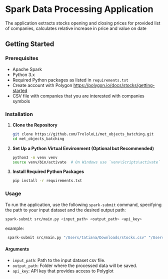 
# Spark Data Processing Application

The application extracts stocks opening and closing prices for provided list of companies, calculates relative increase in price and value on date

## Getting Started

### Prerequisites

- Apache Spark
- Python 3.x
- Required Python packages as listed in `requirements.txt`
- Create account with Polygon https://polygon.io/docs/stocks/getting-started
- CSV file with companies that you are interested with companies symbols

### Installation

1. **Clone the Repository**

   ```bash
   git clone https://github.com/TrololoLi/met_objects_batching.git
   cd met_objects_batching
   ```

2. **Set Up a Python Virtual Environment (Optional but Recommended)**

   ```bash
   python3 -m venv venv
   source venv/bin/activate  # On Windows use `venv\Scripts\activate`
   ```

3. **Install Required Python Packages**

   ```bash
   pip install -r requirements.txt
   ```

### Usage

To run the application, use the following `spark-submit` command, specifying the path to your input dataset and the desired output path:
    
```bash
spark-submit src/main.py <input_path> <output_path> <api_key>
```
example:
```bash
 spark-submit src/main.py "/Users/tatiana/Downloads/stocks.csv" "/Users/tatiana/Downloads/result.txt" "iKOsELZITFEqwusyGb0hVKjo"
```

#### Arguments

- `input_path`: Path to the input dataset csv file.
- `output_path`: Folder where the processed data will be saved.
- `api_key`:  API key that provides access to Polyglot